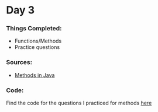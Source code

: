 # Day 3

### Things Completed:
- Functions/Methods
- Practice questions

### Sources:
- [Methods in Java](https://www.youtube.com/watch?v=vvanI8NRlSI&list=PL9gnSGHSqcnr_DxHsP7AW9ftq0AtAyYqJ&index=7)

### Code:

Find the code for the questions I practiced for methods [here](https://github.com/OhmPatil/100DaysOfCode/tree/main/Code/Day%203)